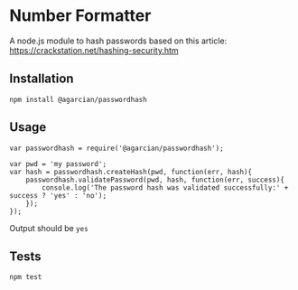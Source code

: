 Number Formatter
=========

A node.js module to hash passwords based on this article: https://crackstation.net/hashing-security.htm

## Installation

  `npm install @agarcian/passwordhash`

## Usage

    
    var passwordhash = require('@agarcian/passwordhash');

    var pwd = 'my password';
    var hash = passwordhash.createHash(pwd, function(err, hash){
        passwordhash.validatePassword(pwd, hash, function(err, success){
            console.log('The password hash was validated successfully:' + success ? 'yes' : 'no');
        });
    });
  
  Output should be `yes`

## Tests

  `npm test`

